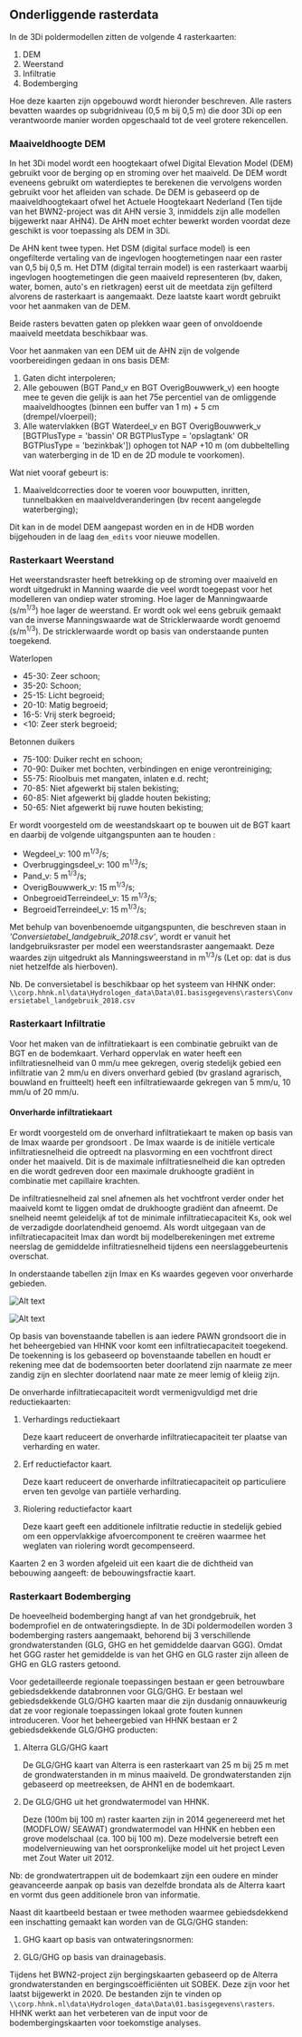 ## **Onderliggende rasterdata**
In de 3Di poldermodellen zitten de volgende 4 rasterkaarten:
1. DEM
2. Weerstand
3. Infiltratie
4. Bodemberging

Hoe deze kaarten zijn opgebouwd wordt hieronder beschreven.
Alle rasters bevatten waardes op subgridniveau (0,5 m bij 0,5 m) die door 3Di op een verantwoorde
manier worden opgeschaald tot de veel grotere rekencellen.

### **Maaiveldhoogte DEM**
In het 3Di model wordt een hoogtekaart ofwel Digital Elevation Model (DEM) gebruikt voor de berging op en stroming over het maaiveld. De DEM wordt eveneens gebruikt om waterdieptes te berekenen die vervolgens worden gebruikt voor het afleiden van schade. De DEM is gebaseerd op de maaiveldhoogtekaart ofwel het Actuele Hoogtekaart Nederland (Ten tijde van het BWN2-project was dit AHN versie 3, inmiddels zijn alle modellen bijgewerkt naar AHN4). De AHN moet echter bewerkt worden voordat deze geschikt is voor toepassing als DEM in 3Di. 

De AHN kent twee typen. Het DSM (digital surface model) is een ongefilterde vertaling van de ingevlogen hoogtemetingen naar een raster van 0,5 bij 0,5 m. Het DTM (digital terrain model) is een rasterkaart waarbij ingevlogen hoogtemetingen die geen maaiveld representeren (bv, daken, water, bomen, auto's en rietkragen) eerst uit de meetdata zijn gefilterd alvorens de rasterkaart is aangemaakt. Deze laatste kaart wordt gebruikt voor het aanmaken van de DEM. 

Beide rasters bevatten gaten op plekken waar geen of onvoldoende maaiveld meetdata beschikbaar was. 

Voor het aanmaken van een DEM uit de AHN zijn de volgende voorbereidingen gedaan in ons basis DEM: 
1. Gaten dicht interpoleren; 
2. Alle gebouwen (BGT Pand_v en BGT OverigBouwwerk_v) een hoogte mee te geven die gelijk is aan het 75e percentiel van de omliggende maaiveldhoogtes (binnen een buffer van 1 m) + 5 cm (drempel/vloerpeil);  
3. Alle watervlakken (BGT Waterdeel_v en BGT OverigBouwwerk_v [BGTPlusType = 'bassin' OR BGTPlusType = 'opslagtank' OR BGTPlusType = 'bezinkbak']) ophogen tot NAP +10 m (om dubbeltelling van waterberging in de 1D en de 2D module te voorkomen). 

Wat niet vooraf gebeurt is:
1. Maaiveldcorrecties door te voeren voor bouwputten, inritten, tunnelbakken en maaiveldveranderingen (bv recent aangelegde waterberging);

Dit kan in de model DEM aangepast worden en in de HDB worden bijgehouden in de laag `dem_edits` voor nieuwe modellen.

### **Rasterkaart Weerstand**
Het weerstandsraster heeft betrekking op de stroming over maaiveld en wordt uitgedrukt in Manning waarde die veel wordt toegepast voor het modelleren van ondiep water stroming. Hoe lager de Manningwaarde (s/m<sup>1/3</sup>) hoe lager de weerstand. Er wordt ook wel eens gebruik gemaakt van de inverse Manningswaarde wat de Stricklerwaarde wordt genoemd (s/m<sup>1/3</sup>). De stricklerwaarde wordt op basis van onderstaande punten toegekend.

Waterlopen
* 45-30: Zeer schoon;
* 35-20: Schoon;
* 25-15: Licht begroeid;
* 20-10: Matig begroeid;
* 16-5: Vrij sterk begroeid;
* <10: Zeer sterk begroeid;

Betonnen duikers
* 75-100: Duiker recht en schoon;
* 70-90: Duiker met bochten, verbindingen en enige verontreiniging;
* 55-75: Rioolbuis met mangaten, inlaten e.d. recht;
* 70-85: Niet afgewerkt bij stalen bekisting;
* 60-85: Niet afgewerkt bij gladde houten bekisting;
* 50-65: Niet afgewerkt bij ruwe houten bekisting;

Er wordt voorgesteld om de weestandskaart op te bouwen uit de BGT kaart en daarbij de volgende uitgangspunten aan te houden <!--TODO <span style="color:yellow"> *LN: @Wouter, @Jelle, Is dit voorgestelde ook doorgevoerd?*</span>-->:
* Wegdeel_v: 100 m<sup>1/3</sup>/s;
* Overbruggingsdeel_v: 100 m<sup>1/3</sup>/s;
* Pand_v: 5 m<sup>1/3</sup>/s;
* OverigBouwwerk_v: 15 m<sup>1/3</sup>/s;
* OnbegroeidTerreindeel_v: 15 m<sup>1/3</sup>/s;
* BegroeidTerreindeel_v: 15 m<sup>1/3</sup>/s;

Met behulp van bovenbenoemde uitgangspunten, die beschreven staan in _'Conversietabel_landgebruik_2018.csv'_, wordt er vanuit het landgebruiksraster per model een weerstandsraster aangemaakt. Deze waardes zijn uitgedrukt als Manningsweerstand in m<sup>1/3</sup>/s (Let op: dat is dus niet hetzelfde als hierboven).

Nb. De conversietabel is beschikbaar op het systeem van HHNK onder: `\\corp.hhnk.nl\data\Hydrologen_data\Data\01.basisgegevens\rasters\Conversietabel_landgebruik_2018.csv`

### **Rasterkaart Infiltratie**
Voor het maken van de infiltratiekaart is een combinatie gebruikt van de BGT en de bodemkaart. Verhard oppervlak en water heeft een infiltratiesnelheid van 0 mm/u mee gekregen, overig stedelijk gebied een infiltratie van 2 mm/u en divers onverhard gebied (bv grasland agrarisch, bouwland en fruitteelt) heeft een infiltratiewaarde gekregen van 5 mm/u, 10 mm/u of 20 mm/u.

#### **Onverharde infiltratiekaart**
Er wordt voorgesteld om de onverhard infiltratiekaart te maken op basis van de Imax waarde per grondsoort <!--TODO<span style="color:yellow"> *LN: @Wouter, @Jelle, Is dit voorgestelde ook doorgevoerd?*</span>-->. De Imax waarde is de initiële verticale infiltratiesnelheid die optreedt na plasvorming en een vochtfront direct onder het maaiveld. Dit is de maximale infiltratiesnelheid die kan optreden en die wordt gedreven door een maximale drukhoogte gradiënt in combinatie met capillaire krachten. 

De infiltratiesnelheid zal snel afnemen als het vochtfront verder onder het maaiveld komt te liggen omdat de drukhoogte gradiënt dan afneemt. De snelheid neemt geleidelijk af tot de minimale infiltratiecapaciteit Ks, ook wel de verzadigde doorlatendheid genoemd. Als wordt uitgegaan van de infiltratiecapaciteit Imax dan wordt bij modelberekeningen met extreme neerslag de gemiddelde infiltratiesnelheid tijdens een neerslaggebeurtenis overschat.

In onderstaande tabellen zijn Imax en Ks waardes gegeven voor onverharde gebieden.

![Alt text](../../../images/3_achtergronden_en_uitgangspunten/Tabel_Imax_waardes.png)

![Alt text](../../../images/3_achtergronden_en_uitgangspunten/Tabel_Ks_waardes.png)

Op basis van bovenstaande tabellen is aan iedere PAWN grondsoort die in het beheergebied van HHNK voor komt een infiltratiecapaciteit toegekend. De toekenning is los gebaseerd op bovenstaande tabellen en houdt er rekening mee dat de bodemsoorten beter doorlatend zijn naarmate ze meer zandig zijn en slechter doorlatend naar mate ze meer lemig of kleiig zijn.

De onverharde infiltratiecapaciteit wordt vermenigvuldigd met drie reductiekaarten: 
1. Verhardings reductiekaart

    Deze kaart reduceert de onverharde infiltratiecapaciteit ter plaatse van verharding en water. 

2. Erf reductiefactor kaart.

    Deze kaart reduceert de onverharde infiltratiecapaciteit op particuliere erven ten gevolge van partiële verharding. 

3. Riolering reductiefactor kaart 

    Deze kaart geeft een additionele infiltratie reductie in stedelijk gebied om een oppervlakkige afvoercomponent te creëren waarmee het weglaten van riolering wordt gecompenseerd. 

Kaarten 2 en 3 worden afgeleid uit een kaart die de dichtheid van bebouwing aangeeft: de bebouwingsfractie kaart.

### **Rasterkaart Bodemberging**
De hoeveelheid bodemberging hangt af van het grondgebruik, het bodemprofiel en de ontwateringsdiepte. In de 3Di poldermodellen worden 3 bodemberging rasters aangemaakt, behorend bij 3 verschillende grondwaterstanden (GLG, GHG en het gemiddelde daarvan GGG). Omdat het GGG raster het gemiddelde is van het GHG en GLG raster zijn alleen de GHG en GLG rasters getoond.

Voor gedetailleerde regionale toepassingen bestaan er geen betrouwbare gebiedsdekkende databronnen voor GLG/GHG. Er bestaan wel gebiedsdekkende GLG/GHG kaarten maar die zijn dusdanig onnauwkeurig dat ze voor regionale toepassingen lokaal grote fouten kunnen introduceren. Voor het beheergebied van HHNK bestaan er 2 gebiedsdekkende GLG/GHG producten: 
1. Alterra GLG/GHG kaart

    De GLG/GHG kaart van Alterra is een rasterkaart van 25 m bij 25 m met de grondwaterstanden in m minus maaiveld. De grondwaterstanden zijn gebaseerd op meetreeksen, de AHN1 en de bodemkaart.

2. De GLG/GHG uit het grondwatermodel van HHNK. 

    Deze (100m bij 100 m) raster kaarten zijn in 2014 gegenereerd met het (MODFLOW/ SEAWAT) grondwatermodel van HHNK en hebben een grove modelschaal (ca. 100 bij 100 m). Deze modelversie betreft een modelvernieuwing van het oorspronkelijke model uit het project Leven met Zout Water uit 2012.

Nb: de grondwatertrappen uit de bodemkaart zijn een oudere en minder geavanceerde aanpak op basis van dezelfde brondata als de Alterra kaart en vormt dus geen additionele bron van informatie. 

Naast dit kaartbeeld bestaan er twee methoden waarmee gebiedsdekkend een inschatting gemaakt kan worden van de GLG/GHG standen: 
1. GHG kaart op basis van ontwateringsnormen:

2. GLG/GHG op basis van drainagebasis.

Tijdens het BWN2-project zijn bergingskaarten gebaseerd op de Alterra grondwaterstanden en bergingscoëfficiënten uit SOBEK. Deze zijn voor het laatst bijgewerkt in 2020. De bestanden zijn te vinden op `\\corp.hhnk.nl\data\Hydrologen_data\Data\01.basisgegevens\rasters`. HHNK werkt aan het verbeteren van de input voor de bodembergingskaarten voor toekomstige analyses.